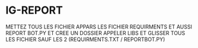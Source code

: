 # IG-REPORT

METTEZ TOUS LES FICHIER APPARS LES FICHIER REQUIRMENTS ET AUSSI REPORT BOT.PY 
ET CREE UN DOSSIER APPELER LIBS ET GLISSER TOUS LES FICHIER SAUF LES 2 (REQUIRMENTS.TXT / REPORTBOT.PY) 
